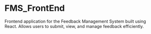 # FMS_FrontEnd
Frontend application for the Feedback Management System built using React. Allows users to submit, view, and manage feedback efficiently.
